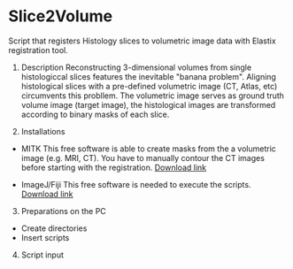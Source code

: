 # Slice2Volume
Script that registers Histology slices to volumetric image data with Elastix registration tool.

1. Description
Reconstructing 3-dimensional volumes from single histologiccal slices features the inevitable "banana problem". Aligning histological slices with a pre-defined volumetric image (CT, Atlas, etc) circumvents this probllem.
The volumetric image serves as ground truth volume image (target image), the histological images are transformed according to binary masks of each slice. 


2. Installations
* MITK
This free software is able to create masks from the a volumetric image (e.g. MRI, CT). You have to manually contour the CT images before starting with the registration. [Download link](www.mitk.org/wiki/Downloads)

* ImageJ/Fiji
This free software is needed to execute the scripts. [Download link](www.imagej.net/Downloads)

3. Preparations on the PC
* Create directories
* Insert scripts

4. Script input
